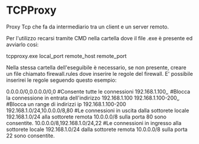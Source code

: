 # TCPProxy
Proxy Tcp che fa da intermediario tra un client e un server remoto.

Per l'utilizzo recarsi tramite CMD nella cartella dove il file .exe è presente ed avviarlo cosi:

tcpproxy.exe local_port remote_host remote_port

Nella stessa cartella dell'eseguibile è necessario, se non presente, creare un file chiamato firewall.rules dove inserire le regole del firewall. 
E' possibile inserirei le regole seguendo questo esempio:

0.0.0.0/0,0.0.0.0/0,0 #Consente tutte le connessioni
192.168.1.100,*,* #Blocca la connessione in entrata dell'indirizzo 192.168.1.100
192.168.1.100-200,*,* #Blocca un range di indirizzi ip 192.168.1.100-200
192.168.1.0/24,10.0.0.0/8,80 #Le connessioni in uscita dalla sottorete locale 192.168.1.0/24 alla sottorete remota 10.0.0.0/8 sulla porta 80 sono consentite.
10.0.0.0/8,192.168.1.0/24,22 #Le connessioni in ingresso alla sottorete locale 192.168.1.0/24 dalla sottorete remota 10.0.0.0/8 sulla porta 22 sono consentite.


